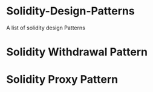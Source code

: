 # Solidity-Design-Patterns
A list of solidity design Patterns

# Solidity Withdrawal Pattern

# Solidity Proxy Pattern

